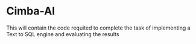 # Cimba-AI
This will contain the code requited to complete the task of implementing a Text to SQL engine and evaluating the results
